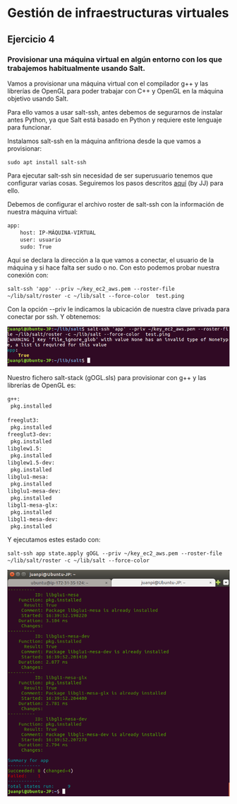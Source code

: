 # Gestión de infraestructuras virtuales

## Ejercicio 4

### Provisionar una máquina virtual en algún entorno con los que trabajemos habitualmente usando Salt.

Vamos a provisionar una máquina virtual con el compilador g++ y las librerías de OpenGL para poder trabajar con C++ y OpenGL en la máquina objetivo usando Salt.

Para ello vamos a usar salt-ssh, antes debemos de segurarnos de instalar antes Python, ya que Salt está basado en Python y requiere este lenguaje para funcionar.

Instalamos salt-ssh en la máquina anfitriona desde la que vamos a provisionar:

	sudo apt install salt-ssh

Para ejecutar salt-ssh sin necesidad de ser superusuario tenemos que configurar varias cosas. Seguiremos los pasos descritos [aquí](https://github.com/JJ/BoBot/tree/master/provision) (by JJ) para ello.

Debemos de configurar el archivo roster de salt-ssh con la información de nuestra máquina virtual:

	app:
  		host: IP-MÁQUINA-VIRTUAL
  		user: usuario
  		sudo: True

Aquí se declara la dirección a la que vamos a conectar, el usuario de la máquina y si hace falta ser sudo o no. Con esto podemos probar nuestra conexión con:

	salt-ssh 'app' --priv ~/key_ec2_aws.pem --roster-file ~/lib/salt/roster -c ~/lib/salt --force-color  test.ping

Con la opción --priv le indicamos la ubicación de nuestra clave privada para conectar por ssh. Y obtenemos:

![Resultado de test.ping](https://github.com/JPPorcel/CC-Ejercicios/blob/master/Tema%202/images/ej_4.png?raw=true)


Nuestro fichero salt-stack (gOGL.sls) para provisionar con g++ y las librerías de OpenGL es:

	g++:
     pkg.installed

    freeglut3:
     pkg.installed
    freeglut3-dev:
     pkg.installed
    libglew1.5:
     pkg.installed
    libglew1.5-dev:
     pkg.installed
    libglu1-mesa:
     pkg.installed
    libglu1-mesa-dev:
     pkg.installed
    libgl1-mesa-glx:
     pkg.installed
    libgl1-mesa-dev:
     pkg.installed

Y ejecutamos estes estado con:

	salt-ssh app state.apply gOGL --priv ~/key_ec2_aws.pem --roster-file ~/lib/salt/roster -c ~/lib/salt --force-color

![Resultado del provisionamiento](https://github.com/JPPorcel/CC-Ejercicios/blob/master/Tema%202/images/ej_4_1.png?raw=true)